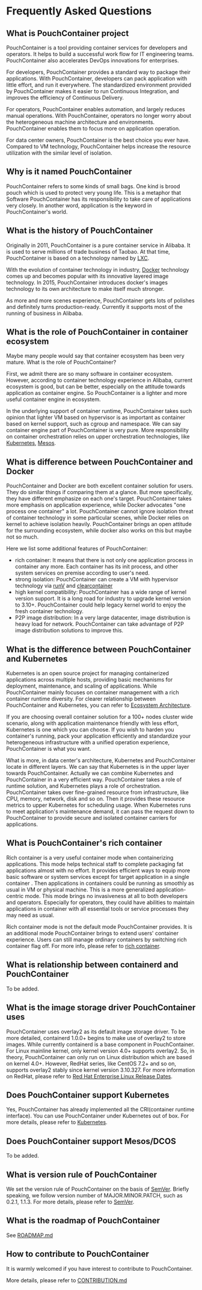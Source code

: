 # Frequently Asked Questions

## What is PouchContainer project

PouchContainer is a tool providing container services for developers and operators. It helps to build a successful work flow for IT engineering teams. PouchContainer also accelerates DevOps innovations for enterprises.

For developers, PouchContainer provides a standard way to package their applications. With PouchContainer, developers can pack application with little effort, and run it everywhere. The standardized environment provided by PouchContainer makes it easier to run Continuous Integration, and improves the efficiency of Continuous Delivery.

For operators, PouchContainer enables automation, and largely reduces manual operations. With PouchContainer, operators no longer worry about the heterogeneous machine architecture and environments. PouchContainer enables them to focus more on application operation.

For data center owners, PouchContainer is the best choice you ever have. Compared to VM technology, PouchContainer helps increase the resource utilization with the similar level of isolation.

## Why is it named PouchContainer

PouchContainer refers to some kinds of small bags. One kind is brood pouch which is used to protect very young life. This is a metaphor that Software PouchContainer has its responsibility to take care of applications very closely. In another word, application is the keyword in PouchContainer's world.

## What is the history of PouchContainer

Originally in 2011, PouchContainer is a pure container service in Alibaba. It is used to serve millions of trade business of Taobao. At that time, PouchContainer is based on a technology named by [LXC](https://en.wikipedia.org/wiki/LXC).

With the evolution of container technology in industry, [Docker](https://www.docker.com/) technology comes up and becomes popular with its innovative layered image technology. In 2015, PouchContainer introduces docker's images technology to its own architecture to make itself much stronger.

As more and more scenes experience, PouchContainer gets lots of polishes and definitely turns production-ready. Currently it supports most of the running of business in Alibaba.

## What is the role of PouchContainer in container ecosystem

Maybe many people would say that container ecosystem has been very mature. What is the role of PouchContainer?

First, we admit there are so many software in container ecosystem. However, according to container technology experience in Alibaba, current ecosystem is good, but can be better, especially on the attitude towards application as container engine. So PouchContainer is a lighter and more useful container engine in ecosystem.

In the underlying support of container runtime, PouchContainer takes such opinion that lighter VM based on hypervisor is as important as container based on kernel support, such as cgroup and namespace. We can say container engine part of PouchContainer is very pure. More responsibility on container orchestration relies on upper orchestration technologies, like [Kubernetes](https://github.com/kubernetes/kubernetes), [Mesos](https://github.com/apache/mesos).

## What is difference between PouchContainer and Docker

PouchContainer and Docker are both excellent container solution for users. They do similar things if comparing them at a glance. But more specifically, they have different emphasize on each one's target. PouchContainer takes more emphasis on application experience, while Docker advocates "one process one container" a lot. PouchContainer cannot ignore isolation threat of container technology in some particular scenes, while Docker relies on kernel to achieve isolation heavily. PouchContainer brings an open attitude for the surrounding ecosystem, while docker also works on this but maybe not so much.

Here we list some additional features of PouchContainer:

* rich container: It means that there is not only one application process in container any more. Each container has its init process, and other system services on premise according to user's need.
* strong isolation: PouchContainer can create a VM with hypervisor technology via [runV](https://github.com/hyperhq/runv) and [clearcontainer](https://github.com/clearcontainers/runtime)
* high kernel compatibility: PouchContainer has a wide range of kernel version support. It is a long road for industry to upgrade kernel version to 3.10+. PouchContainer could help legacy kernel world to enjoy the fresh container technology.
* P2P image distribution: In a very large datacenter, image distribution is heavy load for network. PouchContainer can take advantage of P2P image distribution solutions to improve this.

## What is the difference between PouchContainer and Kubernetes

Kubernetes is an open source project for managing containerized applications across multiple hosts, providing basic mechanisms for deployment, maintenance, and scaling of applications. While PouchContainer mainly focuses on container management with a rich container runtime diversity. For clearer relationship between PouchContainer and Kubernetes, you can refer to [Ecosystem Architecture](docs/architecture.md#ecosystem-architecture).

If you are choosing overall container solution for a 100+ nodes cluster wide scenario, along with application maintenance friendly with less effort, Kubernetes is one which you can choose. If you wish to harden you container's running, pack your application efficiently and standardize your heterogeneous infrastructure with a unified operation experience, PouchContainer is what you want.

What is more, in data center's architecture, Kubernetes and PouchContainer locate in different layers. We can say that Kubernetes is in the upper layer towards PouchContainer. Actually we can combine Kubernetes and PouchContainer in a very efficient way. PouchContainer takes a role of runtime solution, and Kubernetes plays a role of orchestration. PouchContainer takes over fine-grained resource from infrastructure, like CPU, memory, network, disk and so on. Then it provides these resource metrics to upper Kubernetes for scheduling usage. When Kubernetes runs to meet application's maintenance demand, it can pass the request down to PouchContainer to provide secure and isolated container carriers for applications.

## What is PouchContainer's rich container

Rich container is a very useful container mode when containerizing applications. This mode helps technical staff to complete packaging fat applications almost with no effort. It provides efficient ways to equip more basic software or system services except for target application in a single container . Then applications in containers could be running as smoothly as usual in VM or physical machine. This is a more generalized application-centric mode. This mode brings no invasiveness at all to both developers and operators. Especially for operators, they could have abilities to maintain applications in container with all essential tools or service processes they may need as usual.

Rich container mode is not the default mode PouchContainer provides. It is an additional mode PouchContainer brings to extend users' container experience. Users can still manage ordinary containers by switching rich container flag off. For more info, please refer to [rich container](./docs/features/pouch_with_rich_container.md).

## What is relationship between containerd and PouchContainer

To be added.

## What is the image storage driver PouchContainer uses

PouchContainer uses overlay2 as its default image storage driver. To be more detailed, containerd 1.0.0+ begins to make use of overlay2 to store images. While currently containerd is a base component in PouchContainer. For Linux mainline kernel, only kernel version 4.0+ supports overlay2. So, in theory, PouchContainer can only run on Linux distribution which are based on kernel 4.0+. However, RedHat series, like CentOS 7.2+ and so on, supports overlay2 stably since kernel version 3.10.327. For more information on RedHat, please refer to [Red Hat Enterprise Linux Release Dates](https://access.redhat.com/articles/3078#RHEL7).

## Does PouchContainer support Kubernetes

Yes, PouchContainer has already implemented all the CRI(container runtime interface). You can use PouchContainer under Kubernetes out of box. For more details, please refer to [Kubernetes](./docs/kubernetes).

## Does PouchContainer support Mesos/DCOS

To be added.

## What is version rule of PouchContainer

We set the version rule of PouchContainer on the basis of [SemVer](http://semver.org/). Briefly speaking, we follow version number of MAJOR.MINOR.PATCH, such as 0.2.1, 1.1.3. For more details, please refer to [SemVer](http://semver.org/).

## What is the roadmap of PouchContainer

See [ROADMAP.md](./ROADMAP.md)

## How to contribute to PouchContainer

It is warmly welcomed if you have interest to contribute to PouchContainer.

More details, please refer to [CONTRIBUTION.md](./CONTRIBUTING.md)
